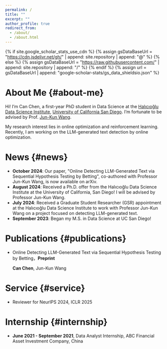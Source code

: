```yaml
---
permalink: /
title: ""
excerpt: ""
author_profile: true
redirect_from: 
  - /about/
  - /about.html
---
```


{% if site.google_scholar_stats_use_cdn %}
{% assign gsDataBaseUrl = "https://cdn.jsdelivr.net/gh/" | append: site.repository | append: "@" %}
{% else %}
{% assign gsDataBaseUrl = "https://raw.githubusercontent.com/" | append: site.repository | append: "/" %}
{% endif %}
{% assign url = gsDataBaseUrl | append: "google-scholar-stats/gs_data_shieldsio.json" %}

<span class='anchor' id='about-me'></span>

# About Me {#about-me}

Hi! I’m Can Chen, a first-year PhD student in Data Science at the [Halıcıoğlu Data Science Institute](https://datascience.ucsd.edu), [University of California San Diego](https://www.ucsd.edu/). I’m fortunate to be advised by Prof. [Jun-Kun Wang](https://jimwang123.github.io).

My research interest lies in online optimization and reinforcement learning. Recently, I am working on the LLM-generated text detection by online optimization. 

# News {#news}

- **October 2024**: Our paper, "Online Detecting LLM-Generated Text via Sequential Hypothesis Testing by Betting", co-authored with Professor Jun-Kun Wang, is now available on arXiv. 
- **August 2024**: Received a Ph.D. offer from the Halıcıoğlu Data Science Institute at the University of California, San Diego! I will be advised by Professor Jun-Kun Wang.
- **July 2024**: Received a Graduate Student Researcher (GSR) appointment at the Halıcıoğlu Data Science Institute to work with Professor Jun-Kun Wang on a project focused on detecting LLM-generated text.
- **September 2023**: Began my M.S. in Data Science at UC San Diego!
  
# Publications {#publications}

- Online Detecting LLM-Generated Text via Sequential Hypothesis Testing by Betting，**Preprint** 

  **Can Chen**, Jun-Kun Wang



# Service {#service}
- Reviewer for NeurIPS 2024, ICLR 2025 

# Internship {#internship}
- **June 2021 - September 2021**, Data Analyst Internship, ABC Financial Asset Investment Company, China


